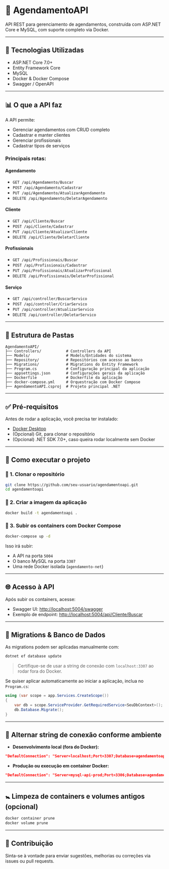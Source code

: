# 🚗 AgendamentoAPI

API REST para gerenciamento de agendamentos, construída com ASP.NET Core e MySQL, com suporte completo via Docker.

---

## 📆 Tecnologias Utilizadas

* ASP.NET Core 7.0+
* Entity Framework Core
* MySQL
* Docker & Docker Compose
* Swagger / OpenAPI

---

## 📊 O que a API faz

A API permite:

* Gerenciar agendamentos com CRUD completo
* Cadastrar e manter clientes
* Gerenciar profissionais
* Cadastrar tipos de serviços

### Principais rotas:

#### Agendamento

* `GET /api/Agendamento/Buscar`
* `POST /api/Agendamento/Cadastrar`
* `PUT /api/Agendamento/AtualizarAgendamento`
* `DELETE /api/Agendamento/DeletarAgendamento`

#### Cliente

* `GET /api/Cliente/Buscar`
* `POST /api/Cliente/Cadastrar`
* `PUT /api/Cliente/AtualizarCliente`
* `DELETE /api/Cliente/DeletarCliente`

#### Profissionais

* `GET /api/Profissionais/Buscar`
* `POST /api/Profissionais/Cadastrar`
* `PUT /api/Profissionais/AtualizarProfissional`
* `DELETE /api/Profissionais/DeletarProfissional`

#### Serviço

* `GET /api/controller/BuscarServico`
* `POST /api/controller/CriarServico`
* `PUT /api/controller/AtualizarServico`
* `DELETE /api/controller/DeletarServico`

---

## 📂 Estrutura de Pastas

```
AgendamentoAPI/
├── Controllers/           # Controllers da API
├── Models/                # Models/Entidades do sistema
├── Repository/            # Repositórios com acesso ao banco
├── Migrations/            # Migrations do Entity Framework
├── Program.cs             # Configuração principal da aplicação
├── appsettings.json       # Configurações gerais da aplicação
├── Dockerfile             # Dockerfile da aplicação
├── docker-compose.yml     # Orquestração com Docker Compose
├── AgendamentoAPI.csproj  # Projeto principal .NET
```

---

## ✅ Pré-requisitos

Antes de rodar a aplicação, você precisa ter instalado:

* [Docker Desktop](https://www.docker.com/products/docker-desktop)
* (Opcional) Git, para clonar o repositório
* (Opcional) .NET SDK 7.0+, caso queira rodar localmente sem Docker

---

## 🚀 Como executar o projeto

### 🐳 1. Clonar o repositório

```bash
git clone https://github.com/seu-usuario/agendamentoapi.git
cd agendamentoapi
```

### 🐳 2. Criar a imagem da aplicação

```bash
docker build -t agendamentoapi .
```

### 🐳 3. Subir os containers com Docker Compose

```bash
docker-compose up -d
```

Isso irá subir:

* A API na porta `5004`
* O banco MySQL na porta `3307`
* Uma rede Docker isolada (`agendamento-net`)

---

## 🌐 Acesso à API

Após subir os containers, acesse:

* Swagger UI: [http://localhost:5004/swagger](http://localhost:5004/swagger)
* Exemplo de endpoint: [http://localhost:5004/api/Cliente/Buscar](http://localhost:5004/api/Cliente/Buscar)

---

## 🥪 Migrations & Banco de Dados

As migrations podem ser aplicadas manualmente com:

```bash
dotnet ef database update
```

> Certifique-se de usar a string de conexão com `localhost:3307` ao rodar fora do Docker.

Se quiser aplicar automaticamente ao iniciar a aplicação, inclua no `Program.cs`:

```csharp
using (var scope = app.Services.CreateScope())
{
    var db = scope.ServiceProvider.GetRequiredService<SeuDbContext>();
    db.Database.Migrate();
}
```

---

## 🔄 Alternar string de conexão conforme ambiente

* **Desenvolvimento local (fora do Docker):**

```json
"DefaultConnection": "Server=localhost;Port=3307;Database=agendamentoapi;User=apiuser;Password=Senha123;"
```

* **Produção ou execução em container Docker:**

```json
"DefaultConnection": "Server=mysql-api-prod;Port=3306;Database=agendamentoapi;User=apiuser;Password=Senha123;"
```

---

## 🚼 Limpeza de containers e volumes antigos (opcional)

```bash
docker container prune
docker volume prune
```

---

## 🙌 Contribuição

Sinta-se à vontade para enviar sugestões, melhorias ou correções via issues ou pull requests.

